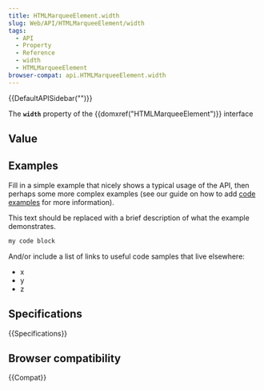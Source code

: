 ```yaml
---
title: HTMLMarqueeElement.width
slug: Web/API/HTMLMarqueeElement/width
tags:
  - API
  - Property
  - Reference
  - width
  - HTMLMarqueeElement
browser-compat: api.HTMLMarqueeElement.width
---
```

{{DefaultAPISidebar("")}}

The **`width`** property of the {{domxref("HTMLMarqueeElement")}} interface 

## Value



## Examples

Fill in a simple example that nicely shows a typical usage of the API, then perhaps some more complex examples (see our guide on how to add [code examples](/en-US/docs/MDN/Contribute/Structures/Code_examples) for more information).

This text should be replaced with a brief description of what the example demonstrates.

```js
my code block
```

And/or include a list of links to useful code samples that live elsewhere:

*   x
*   y
*   z

## Specifications

{{Specifications}}

## Browser compatibility

{{Compat}}


